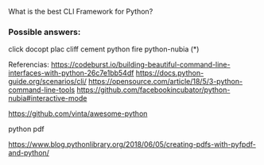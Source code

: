 What is the best CLI Framework for Python?

### Possible answers:

click
docopt
plac
cliff
cement
python fire
python-nubia (*)


Referencias:
https://codeburst.io/building-beautiful-command-line-interfaces-with-python-26c7e1bb54df
https://docs.python-guide.org/scenarios/cli/
https://opensource.com/article/18/5/3-python-command-line-tools
https://github.com/facebookincubator/python-nubia#interactive-mode

https://github.com/vinta/awesome-python

python pdf

https://www.blog.pythonlibrary.org/2018/06/05/creating-pdfs-with-pyfpdf-and-python/

